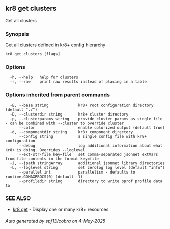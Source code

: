 ## kr8 get clusters

Get all clusters

### Synopsis

Get all clusters defined in kr8+ config hierarchy

```
kr8 get clusters [flags]
```

### Options

```
  -h, --help   help for clusters
  -r, --raw    print raw results instead of placing in a table
```

### Options inherited from parent commands

```
  -B, --base string             kr8+ root configuration directory (default "./")
  -D, --clusterdir string       kr8+ cluster directory
  -p, --clusterparams string    provide cluster params as single file - can be combined with --cluster to override cluster
      --color                   enable colorized output (default true)
  -d, --componentdir string     kr8+ component directory
      --config string           a single config file with kr8+ configuration
      --debug                   log additional information about what kr8+ is doing. Overrides --loglevel
      --ext-str-file key=file   set comma-separated jsonnet extVars from file contents in the format key=file
  -J, --jpath stringArray       additional jsonnet library directories
  -L, --loglevel string         set zerolog log level (default "info")
      --parallel int            parallelism - defaults to runtime.GOMAXPROCS(0) (default -1)
      --profiledir string       directory to write pprof profile data to
```

### SEE ALSO

* [kr8 get](kr8_get.md)	 - Display one or many kr8+ resources

###### Auto generated by spf13/cobra on 4-May-2025
